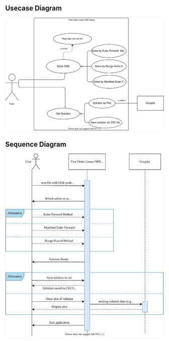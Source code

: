 ## Usecase Diagram

![usecase](../6_ImagesAndVideos/UseCaseDiagram.svg)

## Sequence Diagram

![sequence](../6_ImagesAndVideos/SequenceDiagram.svg)